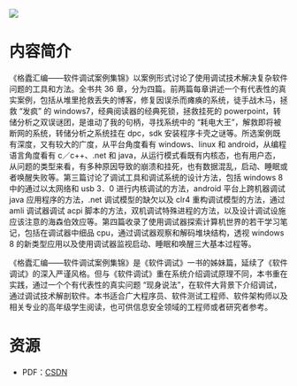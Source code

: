 ![](http://img3x8.ddimg.cn/7/17/23215408-1_u_1.jpg)

# 内容简介

《格蠹汇编——软件调试案例集锦》以案例形式讨论了使用调试技术解决复杂软件问题的工具和方法。全书共 36 章，分为四篇。前两篇每章讲述一个有代表性的真实案例，包括从堆里抢救丢失的博客，修复因误杀而瘫痪的系统，徒手战木马，拯救 “发疯” 的 windows7，经典阅读器的经典死锁，拯救挂死的 powerpoint，转储分析之双误谜团，是谁动了我的句柄，寻找系统中的 “耗电大王”，解救即将被断网的系统，转储分析之系统挂在 dpc，sdk 安装程序卡壳之谜等。所选案例既有深度，又有较大的广度，从平台角度看有 windows、linux 和 android，从编程语言角度看有 c／c++、.net 和 java，从运行模式看既有内核态，也有用户态，从问题的类型来看，有多种原因导致的崩溃和挂死，也有数据混乱，启动、睡眠或者唤醒失败等。第三篇讨论了调试工具和调试系统的设计方法，包括 windows 8 中的通过以太网络和 usb 3．0 进行内核调试的方法，android 平台上跨机器调试 java 应用程序的方法，.net 调试模型的缺欠以及 clr4 重构调试模型的方法，通过 amli 调试器调试 acpi 脚本的方法，双机调试特殊进程的方法，以及设计调试设施应该注意的海森伯效应等。第四篇收录了使用调试器探索计算机世界的若干学习笔记，包括在调试器中细品 cpu，通过调试器观察和解码堆块结构，透视 windows 8 的新类型应用以及使用调试器监视启动、睡眠和唤醒三大基本过程等。

《格蠹汇编——软件调试案例集锦》是《软件调试》一书的姊妹篇，延续了《软件调试》的深入严谨风格。但与《软件调试》重在系统介绍调试原理不同，本书重在实践，通过一个个有代表性的真实问题 “现身说法”，在软件大背景下介绍调试，通过调试技术解剖软件。本书适合广大程序员、软件测试工程师、软件架构师以及相关专业的高年级学生阅读，也可供信息安全领域的工程师或者研究者参考。

# 资源

* PDF：[CSDN](//download.csdn.net/download/duanluan/10166454)
